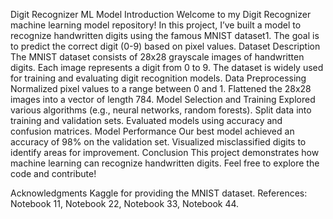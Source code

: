 Digit Recognizer ML Model
Introduction
Welcome to my Digit Recognizer machine learning model repository!
In this project, I’ve built a model to recognize handwritten digits using the famous MNIST dataset1. The goal is to predict the correct digit (0-9) based on pixel values.
Dataset Description
The MNIST dataset consists of 28x28 grayscale images of handwritten digits.
Each image represents a digit from 0 to 9.
The dataset is widely used for training and evaluating digit recognition models.
Data Preprocessing
Normalized pixel values to a range between 0 and 1.
Flattened the 28x28 images into a vector of length 784.
Model Selection and Training
Explored various algorithms (e.g., neural networks, random forests).
Split data into training and validation sets.
Evaluated models using accuracy and confusion matrices.
Model Performance
Our best model achieved an accuracy of 98% on the validation set.
Visualized misclassified digits to identify areas for improvement.
Conclusion
This project demonstrates how machine learning can recognize handwritten digits. Feel free to explore the code and contribute!

Acknowledgments
Kaggle for providing the MNIST dataset.
References: Notebook 11, Notebook 22, Notebook 33, Notebook 44.
